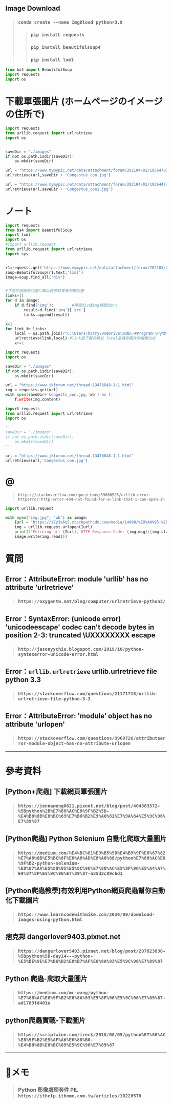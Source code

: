 ## Image Download
> ### `conda create --name ImgDload python=3.8`
>> ### `pip install requests`
>> ### `pip install beautifulsoup4`
>> ### `pip install lxml`
```python
from bs4 import BeautifulSoup
import requests
import os
```
# 下載單張圖片 (ホームページのイメージの住所で)
```python
import requests
from urllib.request import urlretrieve
import os


saveDir = "./images"
if not os.path.isdir(saveDir):
    os.mkdir(saveDir)

url = "https://www.mymypic.net/data/attachment/forum/202104/01/19564705x4sar445kb72xa.jpg"
urlretrieve(url,saveDir + 'Congestus_con.jpg')

url = "https://www.mymypic.net/data/attachment/forum/202104/01/1956447qdkf68fqqzdm2qi.jpg"
urlretrieve(url,saveDir + 'Congestus_con1.jpg')
```

# ノート
```python
import requests
from bs4 import BeautifulSoup
import lxml
import os
#import urllib.request
from urllib.request import urlretrieve
import sys


r1=requests.get('https://www.mymypic.net/data/attachment/forum/202103/25/180906a3luhambr3t8ttky.jpg')
soup=BeautifulSoup(r1.text,'lxml')
image=soup.find_all('div')


#下面的迴圈是找圖片網址再把結果放到陣列裡
links=[]
for d in image:
	if d.find('img'):        #再從div找img裡面的src  
		result=d.find('img')['src']
		links.append(result)

x=1
for link in links:
	local = os.path.join(r"C:\Users\harry\OneDrive\桌面\-#Program-\Python\Image Download\images\%s.jpg" % x)
	urlretrieve(link,local) #link是下載的網址 local是儲存圖片的檔案位址
	x+=1
```
```python
import requests
import os

saveDir = "./images"
if not os.path.isdir(saveDir):
    os.mkdir(saveDir)

url = "https://www.jkforum.net/thread-13478848-1-1.html"
img = requests.get(url)
with open(saveDir+'Congests_con.jpg,'wb') as f:
    f.write(img.content)
```
```python
import requests
from urllib.request import urlretrieve
import os

'''
saveDir = "./images"
if not os.path.isdir(saveDir):
    os.mkdir(saveDir)
'''

url = "https://www.jkforum.net/thread-13478848-1-1.html"
urlretrieve(url,'Congestus_con.jpg')
```
# @
> `https://stackoverflow.com/questions/59066595/urllib-error-httperror-http-error-404-not-found-for-a-link-that-i-can-open-in`
```python
import urllib.request

with open("img.jpg", 'wb') as image:
    Iurl = 'https://i7y3a6q5.stackpathcdn.com/media/14490/%E0%A4%95-%E0%A4%B8-%E0%A4%A8.jpg?width=350&mode=max&animationprocessmode=first'
    img = urllib.request.urlopen(Iurl)
    print(f"Fetching url {Iurl}, HTTP Response Code: {img.msg}({img.status})")
    image.write(img.read())
```
# 質問
## Error：AttributeError: module 'urllib' has no attribute 'urlretrieve'
> ### `https://oxygentw.net/blog/computer/urlretrieve-python3/`
## Error：SyntaxError: (unicode error) 'unicodeescape' codec can't decode bytes in position 2-3: truncated \UXXXXXXXX escape
> ### `http://jasonyychiu.blogspot.com/2019/10/python-syntaxerror-unicode-error.html`
## Error：`urllib.urlretrieve` urllib.urlretrieve file python 3.3 
> ### `https://stackoverflow.com/questions/21171718/urllib-urlretrieve-file-python-3-3`
## Error：AttributeError: 'module' object has no attribute 'urlopen'
> ### `https://stackoverflow.com/questions/3969726/attributeerror-module-object-has-no-attribute-urlopen`
___
# 參考資料
## [Python+爬蟲] 下載網頁單張圖片
> ### `https://jennaweng0621.pixnet.net/blog/post/404383372-%5Bpython%2B%E7%88%AC%E8%9F%B2%5D-%E4%B8%8B%E8%BC%89%E7%B6%B2%E9%A0%81%E7%9A%84%E5%9C%96%E7%89%87`
## [Python爬蟲] Python Selenium 自動化爬取大量圖片
> ### `https://medium.com/%E4%BC%81%E9%B5%9D%E4%B9%9F%E6%87%82%E7%A8%8B%E5%BC%8F%E8%A8%AD%E8%A8%88/python%E7%88%AC%E8%9F%B2-python-selenium-%E8%87%AA%E5%8B%95%E5%8C%96%E7%88%AC%E5%8F%96%E5%A4%A7%E9%87%8F%E5%9C%96%E7%89%87-a35d3c89c6d1`
## [Python爬蟲教學]有效利用Python網頁爬蟲幫你自動化下載圖片
> ### `https://www.learncodewithmike.com/2020/09/download-images-using-python.html`
## 痞克邦 dangerlover9403.pixnet.net
> ### `https://dangerlover9403.pixnet.net/blog/post/207823890-%5Bpython%5D-day14---python-%E5%BE%9E%E7%B6%B2%E8%B7%AF%E6%8A%93%E5%9C%96%E7%89%87`
## Python 爬蟲-爬取大量圖片
> ### `https://medium.com/mr-wang/python-%E7%88%AC%E8%9F%B2%E6%8A%93%E5%8F%96%E5%9C%96%E7%89%87-ad1783fd401e`
## python爬蟲實戰-下載圖片
> ### `https://scriptwine.com/ireck/2018/08/05/python%E7%88%AC%E8%9F%B2%E5%AF%A6%E6%88%B0-%E4%B8%8B%E8%BC%89%E5%9C%96%E7%89%87`
___
# 📝メモ
> ### Python 影像處理套件 PIL `https://ithelp.ithome.com.tw/articles/10226578`
> ### 
